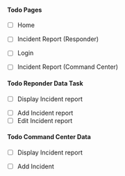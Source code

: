 
#### Todo Pages
- [ ] Home
- [ ] Incident Report (Responder)
- [ ] Login
- [ ] Incident Report (Command Center)


####  Todo Reponder Data Task
- [ ] Display Incident report</p>
- [ ] Add Incident report
- [ ] Edit Incident report

#### Todo Command Center Data
- [ ] Display Incident report
- [ ] Add Incident


